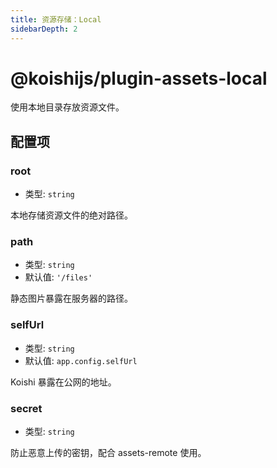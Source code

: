 ```yaml
---
title: 资源存储：Local
sidebarDepth: 2
---
```


# @koishijs/plugin-assets-local

使用本地目录存放资源文件。

## 配置项

### root

- 类型: `string`

本地存储资源文件的绝对路径。

### path

- 类型: `string`
- 默认值: `'/files'`

静态图片暴露在服务器的路径。

### selfUrl

- 类型: `string`
- 默认值: `app.config.selfUrl`

Koishi 暴露在公网的地址。

### secret

- 类型: `string`

防止恶意上传的密钥，配合 assets-remote 使用。
